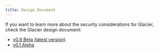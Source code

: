 ```yaml
---
title: Design Document
---
```


If you want to learn more about the security considerations for Glacier,
check the Glacier design document:

* [v0.9 Beta (latest version)](https://github.com/bitcoinfacts/glacierprotocol.github.io/raw/master/assets/design-doc-v0.9-beta.pdf)
* [v0.1 Alpha](https://github.com/bitcoinfacts/glacierprotocol.github.io/raw/master/assets/design-doc-v0.1-alpha.pdf)
